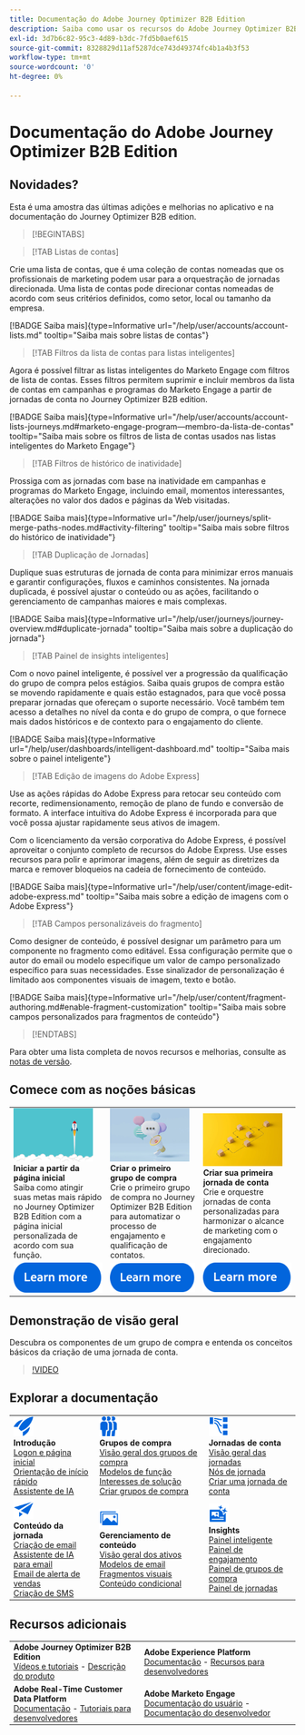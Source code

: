 ```yaml
---
title: Documentação do Adobe Journey Optimizer B2B Edition
description: Saiba como usar os recursos do Adobe Journey Optimizer B2B Edition para orquestrar jornadas de conta e grupo de compra usando a IA generativa integrada e automação líder do setor.
exl-id: 3d7b6c82-95c3-4d89-b3dc-7fd5b0aef615
source-git-commit: 8328829d11af5287dce743d49374fc4b1a4b3f53
workflow-type: tm+mt
source-wordcount: '0'
ht-degree: 0%

---
```


# Documentação do Adobe Journey Optimizer B2B Edition

## Novidades?

Esta é uma amostra das últimas adições e melhorias no aplicativo e na documentação do Journey Optimizer B2B edition.

>[!BEGINTABS]

>[!TAB Listas de contas]

Crie uma lista de contas, que é uma coleção de contas nomeadas que os profissionais de marketing podem usar para a orquestração de jornadas direcionada. Uma lista de contas pode direcionar contas nomeadas de acordo com seus critérios definidos, como setor, local ou tamanho da empresa.

[!BADGE Saiba mais]{type=Informative url="/help/user/accounts/account-lists.md" tooltip="Saiba mais sobre listas de contas"}

>[!TAB Filtros da lista de contas para listas inteligentes]

Agora é possível filtrar as listas inteligentes do Marketo Engage com filtros de lista de contas. Esses filtros permitem suprimir e incluir membros da lista de contas em campanhas e programas do Marketo Engage a partir de jornadas de conta no Journey Optimizer B2B edition.

[!BADGE Saiba mais]{type=Informative url="/help/user/accounts/account-lists-journeys.md#marketo-engage-program—membro-da-lista-de-contas" tooltip="Saiba mais sobre os filtros de lista de contas usados nas listas inteligentes do Marketo Engage"}

>[!TAB Filtros de histórico de inatividade]

Prossiga com as jornadas com base na inatividade em campanhas e programas do Marketo Engage, incluindo email, momentos interessantes, alterações no valor dos dados e páginas da Web visitadas.

[!BADGE Saiba mais]{type=Informative url="/help/user/journeys/split-merge-paths-nodes.md#activity-filtering" tooltip="Saiba mais sobre filtros do histórico de inatividade"}

>[!TAB Duplicação de Jornadas]

Duplique suas estruturas de jornada de conta para minimizar erros manuais e garantir configurações, fluxos e caminhos consistentes. Na jornada duplicada, é possível ajustar o conteúdo ou as ações, facilitando o gerenciamento de campanhas maiores e mais complexas&#x200B;.

[!BADGE Saiba mais]{type=Informative url="/help/user/journeys/journey-overview.md#duplicate-jornada" tooltip="Saiba mais sobre a duplicação do jornada"}

>[!TAB Painel de insights inteligentes]

Com o novo painel inteligente, é possível ver a progressão da qualificação do grupo de compra pelos estágios. Saiba quais grupos de compra estão se movendo rapidamente e quais estão estagnados, para que você possa preparar jornadas que ofereçam o suporte necessário. Você também tem acesso a detalhes no nível da conta e do grupo de compra, o que fornece mais dados históricos e de contexto para o engajamento do cliente.

[!BADGE Saiba mais]{type=Informative url="/help/user/dashboards/intelligent-dashboard.md" tooltip="Saiba mais sobre o painel inteligente"}

>[!TAB Edição de imagens do Adobe Express]

Use as ações rápidas do Adobe Express para retocar seu conteúdo com recorte, redimensionamento, remoção de plano de fundo e conversão de formato. A interface intuitiva do Adobe Express é incorporada para que você possa ajustar rapidamente seus ativos de imagem.

Com o licenciamento da versão corporativa do Adobe Express, é possível aproveitar o conjunto completo de recursos do Adobe Express. Use esses recursos para polir e aprimorar imagens, além de seguir as diretrizes da marca e remover bloqueios na cadeia de fornecimento de conteúdo.

[!BADGE Saiba mais]{type=Informative url="/help/user/content/image-edit-adobe-express.md" tooltip="Saiba mais sobre a edição de imagens com o Adobe Express"}

>[!TAB Campos personalizáveis do fragmento]

Como designer de conteúdo, é possível designar um parâmetro para um componente no fragmento como editável. Essa configuração permite que o autor do email ou modelo especifique um valor de campo personalizado específico para suas necessidades. Esse sinalizador de personalização é limitado aos componentes visuais de imagem, texto e botão.

[!BADGE Saiba mais]{type=Informative url="/help/user/content/fragment-authoring.md#enable-fragment-customization" tooltip="Saiba mais sobre campos personalizados para fragmentos de conteúdo"}

>[!ENDTABS]

Para obter uma lista completa de novos recursos e melhorias, consulte as [notas de versão](../user/release-notes/release-notes.md). <!-- Stay up-to-date with the latest changes in our documentation by visiting the [documentation updates page](using/rn/documentation-updates.md).-->

## Comece com as noções básicas

<table style="table-layout:fixed">
  <tr style="border: 0;">
    <td>
    <a href="home-page.md"><img width="140px" src="./assets/launch.png" alt="Inicialização do uso do produto"></a>
    <div><strong>Iniciar a partir da página inicial</strong><br/>Saiba como atingir suas metas mais rápido no Journey Optimizer B2B Edition com a página inicial personalizada de acordo com sua função.</div>
    </td>
      <td>
    <a href="buying-groups/buying-groups-overview.md"><img width="140px" src="./assets/communication.png" alt="Grupos de compra"></a>
    <div><strong>Criar o primeiro grupo de compra</strong><br/>Crie o primeiro grupo de compra no Journey Optimizer B2B Edition para automatizar o processo de engajamento e qualificação de contatos.</div>
    </td>
    <td>
    <a href="journeys/journey-overview.md"><img width="140px" src="./assets/flow.png" alt="Jornadas de conta"></a>
    <div><strong>Criar sua primeira jornada de conta</strong><br/>Crie e orquestre jornadas de conta personalizadas para harmonizar o alcance de marketing com o engajamento direcionado. 
    </div>
    </td>
  </tr>
  <tr style="border: 0;">
    <td align="center"><a href="home-page.md"><img src="../assets/learn-more.svg" alt="Saiba mais"></a></td>
    <td align="center"><a href="buying-groups/buying-groups-overview.md"><img src="../assets/learn-more.svg" alt="Saiba mais"></a></td>
    <td align="center"><a href="journeys/journey-overview.md"><img src="../assets/learn-more.svg" alt="Saiba mais"></a></td>
    </tr>
</table>

## Demonstração de visão geral

Descubra os componentes de um grupo de compra e entenda os conceitos básicos da criação de uma jornada de conta.

>[!VIDEO](https://video.tv.adobe.com/v/3432054?quality=12)

## Explorar a documentação

<table style="table-layout:auto">
  <tr style="border: 0;">
    <td>
      <img src="../assets/do-not-localize/icon-quick-start.svg" width="35px" alt="Introdução"><br/>
      <strong>Introdução</strong><br/><a href="home-page.md">Logon e página inicial</a><br/><a href="./start/get-started.md">Orientação de início rápido</a> <br/><a href="./ai-assistant/ai-assistant-overview.md">Assistente de IA</a>
    </td>
    <!--
    <td>
      <img src="../assets/do-not-localize/icon-configure.svg" width="35px"><br/>
      <strong>Configuration<br/>administration</strong><br/><a href="using/configuration/channel-surfaces.md">Channel surfaces</a> - <a href="using/configuration/about-data-sources-events-actions.md">Configure journeys</a>  - <a href="using/administration/permissions-overview.md">Access control</a> - <a href="using/administration/sandboxes.md">Sandboxes management</a>
    </td> -->
    <td>
      <img src="../assets/do-not-localize/icon_audience.svg" width="35px" alt="Grupos de compra"><br/>
      <strong>Grupos de compra</strong><br/><a href="./buying-groups/buying-groups-overview.md">Visão geral dos grupos de compra</a><br/><a href="./buying-groups/buying-groups-role-templates.md">Modelos de função</a><br/><a href="./buying-groups/solution-interests.md">Interesses de solução</a><br/><a href="./buying-groups/buying-groups-create.md">Criar grupos de compra</a>
    </td>
    <td>
      <img src="../assets/do-not-localize/icon-paths.svg" width="35px" alt="Jornadas de conta"><br/>
      <strong>Jornadas de conta</strong><br/><a href="./journeys/journey-overview.md">Visão geral das jornadas</a><br/><a href="./journeys/journey-nodes.md">Nós de jornada</a><br/><a href="./journeys/journey-overview.md#create-an-account-journey">Criar uma jornada de conta</a>
    </td>
  </tr>
  <tr style="border: 0;">
    <td>
      <img src="../assets/do-not-localize/icon-campaign.svg" width="35px" alt="Conteúdo da jornada"><br/>
      <strong>Conteúdo da jornada</strong><br/><a href="./content/email-authoring.md">Criação de email</a><br/><a href="./content/ai-assistant-emails.md">Assistente de IA para email</a><br/><a href="./content/sales-alert-email.md">Email de alerta de vendas</a><br/><a href="./content/sms-authoring.md">Criação de SMS</a>
    </td>
        <td>
      <img src="../assets/do-not-localize/icon_assets.svg" width="35px" alt="Gerenciamento de conteúdo"><br/>
      <strong>Gerenciamento de conteúdo</strong><br/><a href="./content/assets-overview.md">Visão geral dos ativos</a><br/><a href="./content/email-templates.md">Modelos de email</a><br/><a href="./content/fragments.md">Fragmentos visuais</a><br/><a href="./content/conditional-content.md">Conteúdo condicional</a>
    </td>
    <td>
      <img src="../assets/do-not-localize/icon-offer.svg" width="35px" alt="Insights e painéis"><br/>
      <strong>Insights</strong><br/><a href="./dashboards/intelligent-dashboard.md">Painel inteligente</a><br/><a href="./dashboards/engagement-dashboard.md">Painel de engajamento</a><br/><a href="./dashboards/buying-groups-dashboard.md">Painel de grupos de compra</a><br/><a href="./dashboards/journeys-dashboard.md">Painel de jornadas</a>
    </td>

</tr>
</table>

## Recursos adicionais

<table style="table-layout:fixed"><tr style="border: 0;">
<tr><td><strong>Adobe Journey Optimizer B2B Edition</strong><br/>
<a href="https://experienceleague.adobe.com/pt-br/docs/journey-optimizer-b2b-learn/tutorials/overview" target="_blank">Vídeos e tutoriais</a> - <a href="https://helpx.adobe.com/br/legal/product-descriptions/adobe-journey-optimizer-b2b.html" target="_blank">Descrição do produto</a> <!-- - <a href="https://www.adobe.com/content/dam/cc/en/security/pdfs/AJO_SecurityOverview.pdf" target="_blank">Security overview (PDF)</a> - <a href="https://developer.adobe.com/journey-optimizer-apis/" target="_blank">APIs reference</a> - <a href="https://experienceleague.adobe.com/tools/ajo-schemas/schema-dictionary.html?lang=pt-BR" target="_blank">Journey Optimizer Schema Dictionary</a> -->
</td>
<td><strong>Adobe Experience Platform</strong><br/>
<a href="https://experienceleague.adobe.com/pt-br/docs/experience-platform/landing/home" target="_blank">Documentação</a> - <a href="https://business.adobe.com/br/products/experience-platform/documentation-and-developer-resources.html" target="_blank">Recursos para desenvolvedores</a>
</td></tr>
<tr><td><strong>Adobe Real-Time Customer Data Platform</strong><br/>
<a href="https://experienceleague.adobe.com/pt-br/docs/experience-platform/rtcdp/home" target="_blank">Documentação</a> - <a href="https://experienceleague.adobe.com/pt-br/docs/platform-learn/getting-started-for-data-architects-and-data-engineers/overview" target="_blank">Tutoriais para desenvolvedores</a>
</td><td><strong>Adobe Marketo Engage</strong><br/>
<a href="https://experienceleague.adobe.com/pt-br/docs/marketo/using/home?lang=pt-BR" target="_blank">Documentação do usuário</a> - <a href="https://experienceleague.adobe.com/pt-br/docs/marketo-developer/marketo/home" target="_blank">Documentação do desenvolvedor</a>
</td>
</tr></table>

